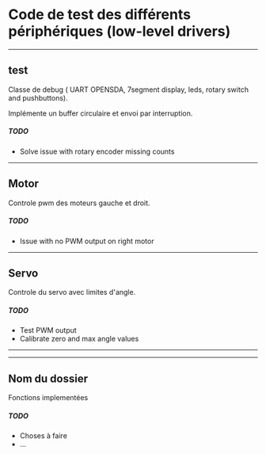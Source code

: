 # Code de test des différents périphériques (low-level drivers) 
---
## test

Classe de debug ( UART OPENSDA, 7segment display, leds, rotary switch and pushbuttons).

Implémente un buffer circulaire et envoi par interruption.

##### TODO

* Solve issue with rotary encoder missing counts

---
## Motor

Controle pwm des moteurs gauche et droit.

##### TODO

* Issue with no PWM output on right motor

---
## Servo

Controle du servo avec limites d'angle.

##### TODO

* Test PWM output
* Calibrate zero and max angle values

---
---

## Nom du dossier

Fonctions implementées

##### TODO

* Choses à faire
* ...
